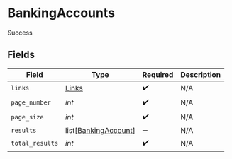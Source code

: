 # BankingAccounts

Success


## Fields

| Field                                                         | Type                                                          | Required                                                      | Description                                                   |
| ------------------------------------------------------------- | ------------------------------------------------------------- | ------------------------------------------------------------- | ------------------------------------------------------------- |
| `links`                                                       | [Links](../../models/shared/links.md)                         | :heavy_check_mark:                                            | N/A                                                           |
| `page_number`                                                 | *int*                                                         | :heavy_check_mark:                                            | N/A                                                           |
| `page_size`                                                   | *int*                                                         | :heavy_check_mark:                                            | N/A                                                           |
| `results`                                                     | list[[BankingAccount](../../models/shared/bankingaccount.md)] | :heavy_minus_sign:                                            | N/A                                                           |
| `total_results`                                               | *int*                                                         | :heavy_check_mark:                                            | N/A                                                           |